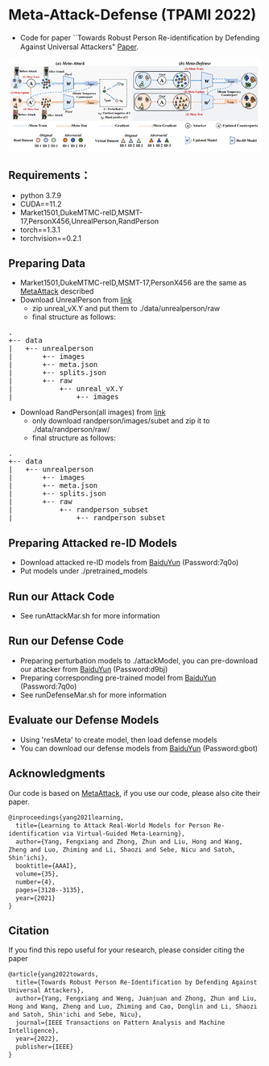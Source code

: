 # Meta-Attack-Defense (TPAMI 2022)
- Code for paper ``Towards Robust Person Re-identiﬁcation by Defending Against Universal Attackers" [Paper](https://ieeexplore.ieee.org/document/9858024).
<div align="center">
  <img src="method.png" width="1000px" />
</div>


## Requirements：
- python 3.7.9
- CUDA==11.2
- Market1501,DukeMTMC-reID,MSMT-17,PersonX456,UnrealPerson,RandPerson
- torch==1.3.1
- torchvision==0.2.1
## Preparing Data
- Market1501,DukeMTMC-reID,MSMT-17,PersonX456 are the same as [MetaAttack](https://github.com/FlyingRoastDuck/MetaAttack_AAAI21) described
- Download UnrealPerson from [link](https://github.com/FlyHighest/UnrealPerson)
    - zip unreal_vX.Y and put them to ./data/unrealperson/raw
    - final structure as follows:
<pre>
.
+-- data 
|   +-- unrealperson
|       +-- images
|       +-- meta.json
|       +-- splits.json
|       +-- raw
|           +-- unreal_vX.Y
|               +-- images
</pre>
 - Download RandPerson(all images) from [link](https://github.com/VideoObjectSearch/RandPerson)
    - only download randperson/images/subet and zip it to ./data/randperson/raw/
    - final structure as follows:
 <pre>
.
+-- data 
|   +-- unrealperson
|       +-- images
|       +-- meta.json
|       +-- splits.json
|       +-- raw
|           +-- randperson_subset
|               +-- randperson_subset
</pre>   
## Preparing Attacked re-ID Models
- Download attacked re-ID models from [BaiduYun](https://pan.baidu.com/s/1mR9AnJ4mMmSaPIzUE09rUg) (Password:7q0o)
- Put models under ./pretrained_models
## Run our Attack Code
- See runAttackMar.sh for more information
## Run our Defense Code
- Preparing perturbation models to ./attackModel, you can pre-download our attacker from [BaiduYun](https://pan.baidu.com/s/1mkC1cymEQVdMksUBQzJE_w) (Password:d9bj)
- Preparing corresponding pre-trained model from [BaiduYun](https://pan.baidu.com/s/1mR9AnJ4mMmSaPIzUE09rUg) (Password:7q0o)
- See runDefenseMar.sh for more information
## Evaluate our Defense Models
- Using 'resMeta' to create model, then load defense models 
- You can download our defense models from [BaiduYun](https://pan.baidu.com/s/1sU6VV9sUCeWG8jJiZ_wxCA) (Password:gbot)
## Acknowledgments
Our code is based on [MetaAttack](https://github.com/FlyingRoastDuck/MetaAttack_AAAI21), 
if you use our code, please also cite their paper.
```
@inproceedings{yang2021learning,
  title={Learning to Attack Real-World Models for Person Re-identification via Virtual-Guided Meta-Learning},
  author={Yang, Fengxiang and Zhong, Zhun and Liu, Hong and Wang, Zheng and Luo, Zhiming and Li, Shaozi and Sebe, Nicu and Satoh, Shin’ichi},
  booktitle={AAAI},
  volume={35},
  number={4},
  pages={3128--3135},
  year={2021}
}
```
## Citation

If you find this repo useful for your research, please consider citing the paper
```
@article{yang2022towards,
  title={Towards Robust Person Re-Identification by Defending Against Universal Attackers},
  author={Yang, Fengxiang and Weng, Juanjuan and Zhong, Zhun and Liu, Hong and Wang, Zheng and Luo, Zhiming and Cao, Donglin and Li, Shaozi and Satoh, Shin'ichi and Sebe, Nicu},
  journal={IEEE Transactions on Pattern Analysis and Machine Intelligence},
  year={2022},
  publisher={IEEE}
}
```

